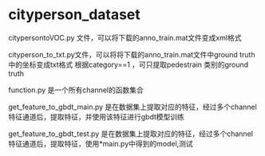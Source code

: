 # cityperson_dataset
citypersontoVOC.py 文件，可以将下载的anno_train.mat文件变成xml格式


cityperson_to_txt.py文件，可以将将下载的anno_train.mat文件中ground truth中的坐标变成txt格式
根据category==1 ，可只提取pedestrain 类别的ground truth


function.py 是一个所有channel的函数集合


get_feature_to_gbdt_main.py 是在数据集上提取对应的特征，经过多个channel特征通道后，提取特征，并使用该特征进行gbdt模型训练



get_feature_to_gbdt_test.py 是在数据集上提取对应的特征，经过多个channel特征通道后，提取特征，使用*main.py中得到的model,测试
